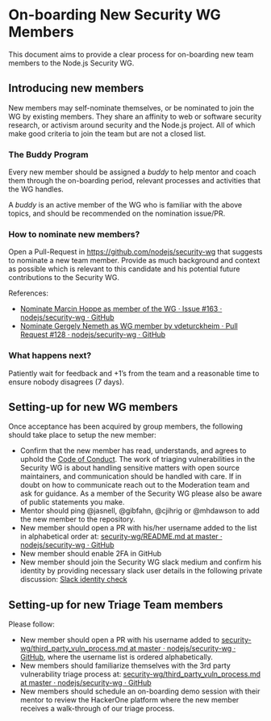 # On-boarding New Security WG Members

This document aims to provide a clear process for on-boarding new team members to the Node.js Security WG.

## Introducing new members
New members may self-nominate themselves, or be nominated to join the WG by existing members. They share an affinity to web or software security research, or activism around security and the Node.js project. All of which make good criteria to join the team but are not a closed list.

### The Buddy Program
Every new member should be assigned a *buddy* to help mentor and coach them through the on-boarding period, relevant processes and activities that the WG handles. 

A *buddy* is an active member of the WG who is familiar with the above topics, and should be recommended on the nomination issue/PR.

### How to nominate new members?
Open a Pull-Request in https://github.com/nodejs/security-wg that suggests to nominate a new team member. Provide as much background and context as possible which is relevant to this candidate and his potential future contributions to the Security WG.

References:
* [Nominate Marcin Hoppe as member of the WG · Issue #163 · nodejs/security-wg · GitHub](https://github.com/nodejs/security-wg/issues/163)
* [Nominate Gergely Nemeth as WG member by vdeturckheim · Pull Request #128 · nodejs/security-wg · GitHub](https://github.com/nodejs/security-wg/pull/128)


### What happens next?
Patiently wait for feedback and +1’s from the team and a reasonable time to ensure nobody disagrees (7 days).

## Setting-up for new WG members
Once acceptance has been acquired by group members, the following should take place to setup the new member:

* Confirm that the new member has read, understands, and agrees to uphold the [Code of Conduct](https://github.com/nodejs/admin/blob/master/CODE_OF_CONDUCT.md). The work of triaging vulnerabilities in the Security WG is about handling sensitive matters with open source maintainers, and communication should be handled with care. If in doubt on how to communicate reach out to the Moderation team and ask for guidance. As a member of the Security WG please also be aware of public statements you make.
* Mentor should ping @jasnell, @gibfahn, @cjihrig or @mhdawson to add the new member to the repository.
* New member should open a PR with his/her username added to the list in alphabetical order at: [security-wg/README.md at master · nodejs/security-wg · GitHub](https://github.com/nodejs/security-wg/blob/master/README.md)
* New member should enable 2FA in GitHub
* New member should join the Security WG slack medium and confirm his identity by providing necessary slack user details in the following private discussion: [Slack identity check](https://github.com/orgs/nodejs/teams/security-wg/discussions/3)

## Setting-up for new Triage Team members
Please follow:
* New member should open a PR with his username added to [security-wg/third_party_vuln_process.md at master · nodejs/security-wg · GitHub](https://github.com/nodejs/security-wg/blob/master/processes/third_party_vuln_process.md#the-triage-team), where the username list is ordered alphabetically.
* New members should familiarize themselves with the 3rd party vulnerability triage process at: [security-wg/third_party_vuln_process.md at master · nodejs/security-wg · GitHub](https://github.com/nodejs/security-wg/blob/master/processes/third_party_vuln_process.md)
* New members should schedule an on-boarding demo session with their mentor to review the HackerOne platform where the new member receives a walk-through of our triage process.
